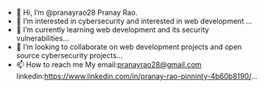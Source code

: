 - 👋 Hi, I’m @pranayrao28 Pranay Rao.
- 👀 I’m interested in cybersecurity and interested in web development  ...
- 🌱 I’m currently learning web development and its security vulnerabilities...
- 💞️ I’m looking to collaborate on web development projects and open source cybersecurity projects...
- 📫 How to reach me
          My email:pranayrao28@gmail.com
       linkedin:https://www.linkedin.com/in/pranay-rao-pinninty-4b60b8190/...

<!---
pranayrao28/pranayrao28 is a ✨ special ✨ repository because its `README.md` (this file) appears on your GitHub profile.
You can click the Preview link to take a look at your changes.
--->
